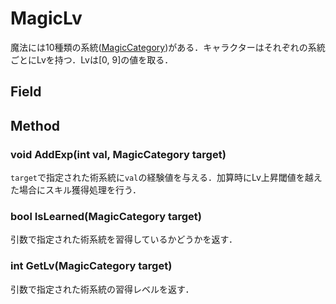 # MagicLv
魔法には10種類の系統([MagicCategory](/docs/battle/MagicCategory))がある．キャラクターはそれぞれの系統ごとにLvを持つ．Lvは[0, 9]の値を取る．


## Field

## Method

### void AddExp(int val, MagicCategory target)
`target`で指定された術系統に`val`の経験値を与える．加算時にLv上昇閾値を越えた場合にスキル獲得処理を行う．

### bool IsLearned(MagicCategory target)
引数で指定された術系統を習得しているかどうかを返す．

### int GetLv(MagicCategory target)
引数で指定された術系統の習得レベルを返す．
